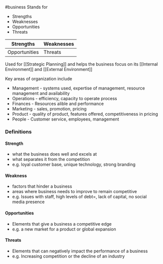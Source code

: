 #business 
Stands for 
- Strengths
- Weaknesses
- Opportunities
- Threats



| Strengths     | Weaknesses |
| ------------- | ---------- |
| Opportunities | Threats    |




Used for [[Strategic Planning]] and helps the business focus on its [[Internal Environment]] and [[External Environment]]



Key areas of organization include

- Management - systems used, expertise of management, resource management and availability
- Operations - efficiency, capacity to operate process
- Finances - Resources alible and performance
- Marketing - sales, promotion, pricing
- Product - quality of product, features offered, competitiveness in pricing
- People - Customer service, employees, management


### Definitions
#### Strength
- what the business does well and excels at 
- what separates it from the competition
- e.g. loyal customer base, unique technology, strong branding
#### Weakness
- factors that hinder a business
- areas where business needs to improve to remain competitive 
- e.g. Issues with staff, high levels of debt=, lack of capital, no social media presence 

#### Opportunities
- Elements that give a business a competitive edge
- e.g. a new market for a product or global expansion 

#### Threats
- Elements that can negatively impact the performance of a business
- e.g. Increasing competition or the decline of an industry

